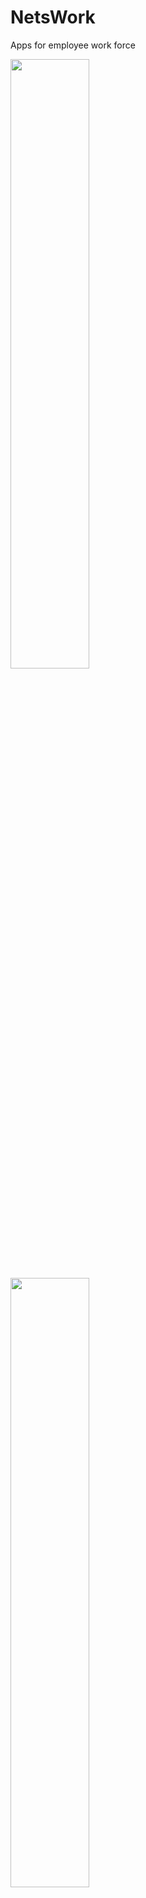 # NetsWork
Apps for employee work force


<img src="http://i1186.photobucket.com/albums/z367/adz7foold/Screenshot_2018-03-01-20-01-52_zpsqmeecxy9.png" width="50%" height="50%">
<img src="http://i1186.photobucket.com/albums/z367/adz7foold/Screenshot_2018-03-01-20-01-56_zpsk0t4kkd6.png" width="50%" height="50%">
<img src="http://i1186.photobucket.com/albums/z367/adz7foold/Screenshot_2018-03-01-20-02-01_zpsrsocigid.png" width="50%" height="50%">
<img src="http://i1186.photobucket.com/albums/z367/adz7foold/Screenshot_2018-03-01-20-02-08_zpsq5h2jmti.png" width="50%" height="50%">
<img src="http://i1186.photobucket.com/albums/z367/adz7foold/Screenshot_2018-03-01-20-02-15_zpsjup22s6k.png" width="50%" height="50%">
<img src="http://i1186.photobucket.com/albums/z367/adz7foold/Screenshot_2018-03-01-20-02-15_zpsjup22s6k.png" width="50%" height="50%">


